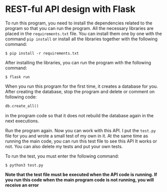 # REST-ful API design with Flask
To run this program, you need to install the dependencies related to the program so that you can run the program. All the necessary libraries are placed in the ```requirements.txt``` file. You can install them one by one with the command ```pip install``` or install all the libraries together with the following command:
```
$ pip install -r requirements.txt
```
After installing the libraries, you can run the program with the following command:
```
$ flask run
```
When you run this program for the first time, it creates a database for you. After creating the database, stop the program and delete or comment on following code:
```py
db.create_all()
```
in the program code so that it does not rebuild the database again in the next executions.

Run the program again. Now you can work with this API. I put the ```test.py``` file for you and wrote a small test of my own in it. At the same time as running the main code, you can run this test file to see this API It works or not. You can also delete my tests and put your own tests.

To run the test, you must enter the following command:
```
$ python3 test.py
```

**Note that the test file must be executed when the API code is running. If you run this code when the main program code is not running, you will receive an error**